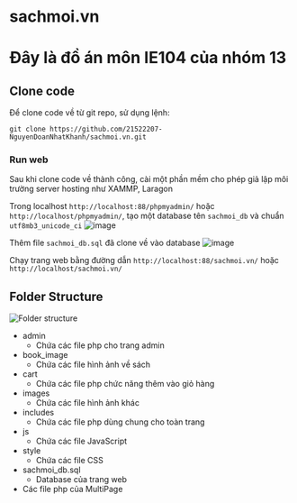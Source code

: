# sachmoi.vn
# Đây là đồ án môn IE104 của nhóm 13

## Clone code

Để clone code về từ git repo, sử dụng lệnh:

```shell
git clone https://github.com/21522207-NguyenDoanNhatKhanh/sachmoi.vn.git
```

### Run web
Sau khi clone code về thành công, cài một phần mềm cho phép giả lập môi trường server hosting như XAMMP, Laragon

Trong localhost ` http://localhost:88/phpmyadmin/ ` hoặc `http://localhost/phpmyadmin/`,
tạo một database tên `sachmoi_db` và chuẩn `utf8mb3_unicode_ci`
![image](https://github.com/21522207-NguyenDoanNhatKhanh/sachmoi.vn/assets/129664500/1dc8fbc9-2e5e-49a7-98f7-95bf39936cd1)

Thêm file `sachmoi_db.sql` đã clone về vào database
![image](https://github.com/21522207-NguyenDoanNhatKhanh/sachmoi.vn/assets/129664500/ec8500d2-2b15-4eb6-93bc-3e0578c05ab6)

Chạy trang web bằng đường dẫn ` http://localhost:88/sachmoi.vn/ ` hoặc `http://localhost/sachmoi.vn/`

## Folder Structure
![Folder structure](https://github.com/21522207-NguyenDoanNhatKhanh/sachmoi.vn/assets/129664500/609ade03-4f73-4988-b463-e2a0e0df3b44)

- admin
    - Chứa các file php cho trang admin
- book_image
    - Chứa các file hình ảnh về sách
- cart
    - Chứa các file php chức năng thêm vào giỏ hàng
- images
    - Chứa các file hình ảnh khác
- includes
    - Chứa các file php dùng chung cho toàn trang
- js
    - Chứa các file JavaScript
- style
    - Chứa các file CSS
- sachmoi_db.sql
    - Database của trang web
- Các file php của MultiPage

